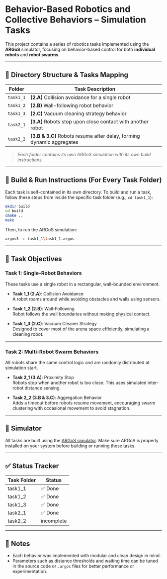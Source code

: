 # Behavior-Based Robotics and Collective Behaviors – Simulation Tasks

This project contains a series of robotics tasks implemented using the **ARGoS** simulator, focusing on behavior-based control for both **individual robots** and **robot swarms**.

---

## 📁 Directory Structure & Tasks Mapping

| Folder       | Task Description                                                                 |
|--------------|----------------------------------------------------------------------------------|
| `task1_1`    | **(2.A)** Collision avoidance for a single robot                                 |
| `task1_2`    | **(2.B)** Wall-following robot behavior                                           |
| `task1_3`    | **(2.C)** Vacuum cleaning strategy behavior                                       |
| `task2_1`    | **(3.A)** Robots stop upon close contact with another robot                       |
| `task2_2`    | **(3.B & 3.C)** Robots resume after delay, forming dynamic aggregates             |

> _Each folder contains its own ARGoS simulation with its own build instructions._

---

## 🔧 Build & Run Instructions (For Every Task Folder)

Each task is self-contained in its own directory. To build and run a task, follow these steps from inside the specific task folder (e.g., `cd task1_1`):

```bash
mkdir build
cd build
cmake ..
make
```

Then, to run the ARGoS simulation:

```bash
argos3 -c task1_1\task1_1.argos
```

---

## 🎯 Task Objectives

### Task 1: Single-Robot Behaviors

These tasks use a single robot in a rectangular, wall-bounded environment.

- **Task 1_1 (2.A)**: Collision Avoidance  
  A robot roams around while avoiding obstacles and walls using sensors.

- **Task 1_2 (2.B)**: Wall-Following  
  Robot follows the wall boundaries without making physical contact.

- **Task 1_3 (2.C)**: Vacuum Cleaner Strategy  
  Designed to cover most of the arena space efficiently, simulating a cleaning robot.

---

### Task 2: Multi-Robot Swarm Behaviors

All robots share the same control logic and are randomly distributed at simulation start.

- **Task 2_1 (3.A)**: Proximity Stop  
  Robots stop when another robot is too close. This uses simulated inter-robot distance sensing.

- **Task 2_2 (3.B & 3.C)**: Aggregation Behavior  
  Adds a timeout before robots resume movement, encouraging swarm clustering with occasional movement to avoid stagnation.

---

## 🧰 Simulator

All tasks are built using the [ARGoS simulator](http://www.argos-sim.info/). Make sure ARGoS is properly installed on your system before building or running these tasks.

---

## ✅ Status Tracker

| Task Folder | Status     |
|-------------|------------|
| task1_1     | ✅ Done     |
| task1_2     | ✅ Done     |
| task1_3     | ✅ Done     |
| task2_1     | ✅ Done     |
| task2_2     | incomplete   |

---

## 📌 Notes

- Each behavior was implemented with modular and clean design in mind.
- Parameters such as distance thresholds and waiting time can be tuned in the source code or `.argos` files for better performance or experimentation.
